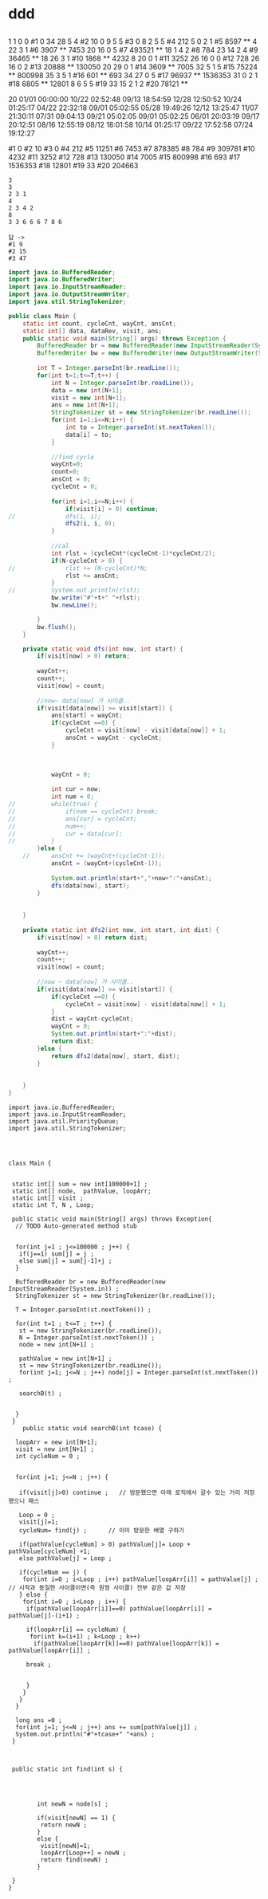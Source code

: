 # ddd
##

1 1 0 0 #1 0
34 28 5 4 #2 10
0 9 5 5 #3 0
8 2 5 5 #4 212
5 0 2 1 #5 8597 **
4 22 3 1 #6 3907 ** 7453
20 16 0 5 #7 493521 **
18 1 4 2 #8 784 
23 14 2 4 #9 36465 **
18 26 3 1 #10 1868 ** 4232
8 20 0 1 #11 3252 
26 16 0 0 #12 728 
26 16 0 2 #13 20888 ** 130050
20 29 0 1 #14 3609 ** 7005
32 5 1 5 #15 75224 ** 800998
35 3 5 1 #16 601 ** 693
34 27 0 5 #17 96937 ** 1536353
31 0 2 1 #18 6805 ** 12801
8 6 5 5 #19 33
15 2 1 2 #20 78121 **

20
01/01 00:00:00
10/22 02:52:48
09/13 18:54:59
12/28 12:50:52
10/24 01:25:17
04/22 22:32:18
09/01 05:02:55
05/28 19:49:26
12/12 13:25:47
11/07 21:30:11
07/31 09:04:13
09/21 05:02:05
09/01 05:02:25
06/01 20:03:19
09/17 20:12:51
08/16 12:55:19
08/12 18:01:58
10/14 01:25:17
09/22 17:52:58
07/24 19:12:27

#1 0
#2 10
#3 0
#4 212
#5 11251
#6 7453
#7 878385
#8 784
#9 309781
#10 4232
#11 3252
#12 728
#13 130050
#14 7005
#15 800998
#16 693
#17 1536353
#18 12801
#19 33
#20 204663

```
3
3 
2 3 1 
4 
2 3 4 2 
8
3 3 6 6 6 7 8 6 

답 ->
#1 9
#2 15
#3 47
```

```java
import java.io.BufferedReader;
import java.io.BufferedWriter;
import java.io.InputStreamReader;
import java.io.OutputStreamWriter;
import java.util.StringTokenizer;

public class Main {
	static int count, cycleCnt, wayCnt, ansCnt;
	static int[] data, dataRev, visit, ans;
	public static void main(String[] args) throws Exception {
		BufferedReader br = new BufferedReader(new InputStreamReader(System.in));
		BufferedWriter bw = new BufferedWriter(new OutputStreamWriter(System.out));
		
		int T = Integer.parseInt(br.readLine());
		for(int t=1;t<=T;t++) {
			int N = Integer.parseInt(br.readLine());
			data = new int[N+1];
			visit = new int[N+1];
			ans = new int[N+1];
			StringTokenizer st = new StringTokenizer(br.readLine());
			for(int i=1;i<=N;i++) {
				int to = Integer.parseInt(st.nextToken());
				data[i] = to;
			}
			
			//find cycle
			wayCnt=0;
			count=0;
			ansCnt = 0;
			cycleCnt = 0;
			
			for(int i=1;i<=N;i++) {
				if(visit[i] > 0) continue;
//				dfs(i, i);
				dfs2(i, i, 0);
			}
			
			//cal
			int rlst = (cycleCnt*(cycleCnt-1)*cycleCnt/2);
			if(N-cycleCnt > 0) {
//				rlst += (N-cycleCnt)*N;
				rlst += ansCnt;
			}			 
//			System.out.println(rlst);
			bw.write("#"+t+" "+rlst);
			bw.newLine();

		}
		bw.flush();
	}

	private static void dfs(int now, int start) {
		if(visit[now] > 0) return;
		
		wayCnt++;
		count++;
		visit[now] = count;
		
		//now~ data[now] 가 사이클..
		if(visit[data[now]] >= visit[start]) {
			ans[start] = wayCnt;
			if(cycleCnt ==0) {
				cycleCnt = visit[now] - visit[data[now]] + 1;				
				ansCnt = wayCnt - cycleCnt;
			}

			
			
			wayCnt = 0;
			
			int cur = now;
			int num = 0;
//			while(true) {
//				if(num == cycleCnt) break;
//				ans[cur] = cycleCnt;
//				num++;
//				cur = data[cur];
//			}
		}else {			 
	//		ansCnt += (wayCnt+(cycleCnt-1));
			ansCnt = (wayCnt+(cycleCnt-1));
	
			System.out.println(start+","+now+":"+ansCnt);			
			dfs(data[now], start);
		}
		
		
	}
	
	private static int dfs2(int now, int start, int dist) {
		if(visit[now] > 0) return dist;
		
		wayCnt++;
		count++;
		visit[now] = count;
		
		//now ~ data[now] 가 사이클..
		if(visit[data[now]] >= visit[start]) {
			if(cycleCnt ==0) {
				cycleCnt = visit[now] - visit[data[now]] + 1;				
			}
			dist = wayCnt-cycleCnt;
			wayCnt = 0;
			System.out.println(start+":"+dist);
			return dist;
		}else {			 
			return dfs2(data[now], start, dist);
		}
		
		
	}	
}

```

```
import java.io.BufferedReader;
import java.io.InputStreamReader;
import java.util.PriorityQueue;
import java.util.StringTokenizer;




class Main {

 
 static int[] sum = new int[100000+1] ;
 static int[] node,  pathValue, loopArr; 
 static int[] visit ;
 static int T, N , Loop;
 
 public static void main(String[] args) throws Exception{
  // TODO Auto-generated method stub
  
  
  for(int j=1 ; j<=100000 ; j++) {
   if(j==1) sum[j] = j ;
   else sum[j] = sum[j-1]+j ;
  }
  
  BufferedReader br = new BufferedReader(new InputStreamReader(System.in)) ;
  StringTokenizer st = new StringTokenizer(br.readLine());
  
  T = Integer.parseInt(st.nextToken()) ;
  
  for(int t=1 ; t<=T ; t++) {
   st = new StringTokenizer(br.readLine());
   N = Integer.parseInt(st.nextToken()) ;
   node = new int[N+1] ;
   
   pathValue = new int[N+1] ;
   st = new StringTokenizer(br.readLine());
   for(int j=1; j<=N ; j++) node[j] = Integer.parseInt(st.nextToken()) ;
   
   searchB(t) ;
   
   
  }
 }
    public static void searchB(int tcase) { 
  
  loopArr = new int[N+1];
  visit = new int[N+1] ;
  int cycleNum = 0 ;
  
  
  for(int j=1; j<=N ; j++) {
   
   if(visit[j]>0) continue ;   // 방문했으면 아래 로직에서 갈수 있는 거리 저장했으니 패스
   
   Loop = 0 ;   
   visit[j]=1;
   cycleNum= find(j) ;      // 이미 방문한 배열 구하기
   
   if(pathValue[cycleNum] > 0) pathValue[j]= Loop + pathValue[cycleNum] +1;
   else pathValue[j] = Loop ;
   
   if(cycleNum == j) {
    for(int i=0 ; i<Loop ; i++) pathValue[loopArr[i]] = pathValue[j] ;   // 시작과 동일한 사이클이면(즉 원형 사이클) 전부 같은 값 저장
   } else {
    for(int i=0 ; i<Loop ; i++) {
     if(pathValue[loopArr[i]]==0) pathValue[loopArr[i]] = pathValue[j]-(i+1) ;   
     
     if(loopArr[i] == cycleNum) {
      for(int k=(i+1) ; k<Loop ; k++) 
       if(pathValue[loopArr[k]]==0) pathValue[loopArr[k]] = pathValue[loopArr[i]] ;

     break ;      


     }
    }
   }   
  }
  
  long ans =0 ;
  for(int j=1; j<=N ; j++) ans += sum[pathValue[j]] ;
  System.out.println("#"+tcase+" "+ans) ;
 }
 
   
 
 public static int find(int s) {




        int newN = node[s] ;
        
        if(visit[newN] == 1) {
         return newN ;
        }
        else {
         visit[newN]=1;
         loopArr[Loop++] = newN ;
         return find(newN) ;
        }
  
 }
}
```
